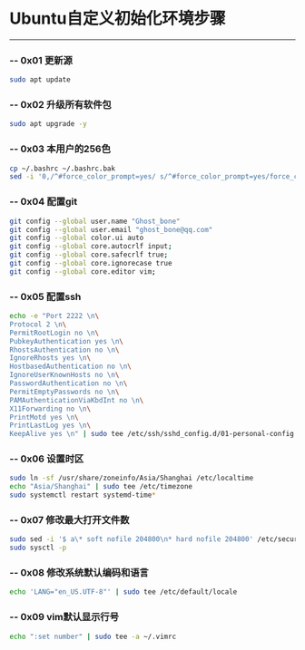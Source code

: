 # Ubuntu自定义初始化环境步骤
----------


### -- 0x01 更新源

```bash
sudo apt update
```


### -- 0x02 升级所有软件包

```bash
sudo apt upgrade -y
```


### -- 0x03 本用户的256色
```bash
cp ~/.bashrc ~/.bashrc.bak
sed -i '0,/^#force_color_prompt=yes/ s/^#force_color_prompt=yes/force_color_prompt=yes/' ~/.bashrc
```


### -- 0x04 配置git
```bash
git config --global user.name "Ghost_bone"
git config --global user.email "ghost_bone@qq.com"
git config --global color.ui auto
git config --global core.autocrlf input;
git config --global core.safecrlf true;
git config --global core.ignorecase true
git config --global core.editor vim;
```


### -- 0x05 配置ssh
```bash
echo -e "Port 2222 \n\
Protocol 2 \n\
PermitRootLogin no \n\
PubkeyAuthentication yes \n\
RhostsAuthentication no \n\
IgnoreRhosts yes \n\
HostbasedAuthentication no \n\
IgnoreUserKnownHosts no \n\
PasswordAuthentication no \n\
PermitEmptyPasswords no \n\
PAMAuthenticationViaKbdInt no \n\
X11Forwarding no \n\
PrintMotd yes \n\
PrintLastLog yes \n\
KeepAlive yes \n" | sudo tee /etc/ssh/sshd_config.d/01-personal-config.conf
```


### --  0x06 设置时区
```bash
sudo ln -sf /usr/share/zoneinfo/Asia/Shanghai /etc/localtime
echo "Asia/Shanghai" | sudo tee /etc/timezone
sudo systemctl restart systemd-time*
```


### -- 0x07 修改最大打开文件数
```bash
sudo sed -i '$ a\* soft nofile 204800\n* hard nofile 204800' /etc/security/limits.conf
sudo sysctl -p
```


### -- 0x08 修改系统默认编码和语言
```bash
echo 'LANG="en_US.UTF-8"' | sudo tee /etc/default/locale
```


### --  0x09 vim默认显示行号
```bash
echo ":set number" | sudo tee -a ~/.vimrc
```
